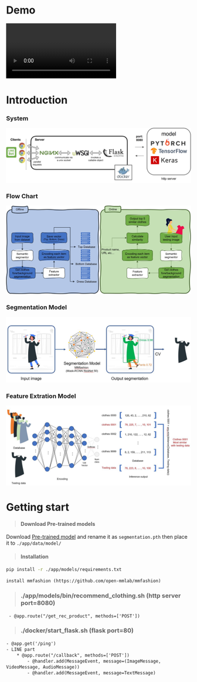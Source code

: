 # Demo
![](demo.mp4)

# Introduction
### System
![](System.jpg)

### Flow Chart
![](Flow_chart.jpg)

### Segmentation Model
![](Segmentation_Model.JPG)

### Feature Extration Model
![](Feature_Extraction_Model.JPG)


# Getting start
> #### Download Pre-trained models
Download [Pre-trained model](https://drive.google.com/open?id=1q6zF7J6Gb-FFgM87oIORIt6uBozaXp5r) and rename it as ```segmentation.pth``` then place it to ```./app/data/model/```

> #### Installation
```sh
pip install -r ./app/models/requirements.txt
```
    install mmfashion (https://github.com/open-mmlab/mmfashion)
> ### ./app/models/bin/recommend_clothing.sh (http server port=8080)
     - @app.route("/get_rec_product", methods=['POST'])

 
> ### ./docker/start_flask.sh (flask port=80)
    - @app.get('/ping')
    - LINE part
        * @app.route("/callback", methods=['POST'])
            - @handler.add(MessageEvent, message=(ImageMessage, VideoMessage, AudioMessage))
            - @handler.add(MessageEvent, message=TextMessage)